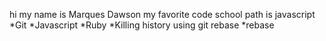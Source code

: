 hi my name is Marques Dawson
my favorite code school path is javascript
*Git
*Javascript
*Ruby
*Killing history using git rebase
*rebase


